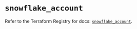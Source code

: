 # `snowflake_account`

Refer to the Terraform Registry for docs: [`snowflake_account`](https://registry.terraform.io/providers/snowflake-labs/snowflake/0.86.0/docs/resources/account).
